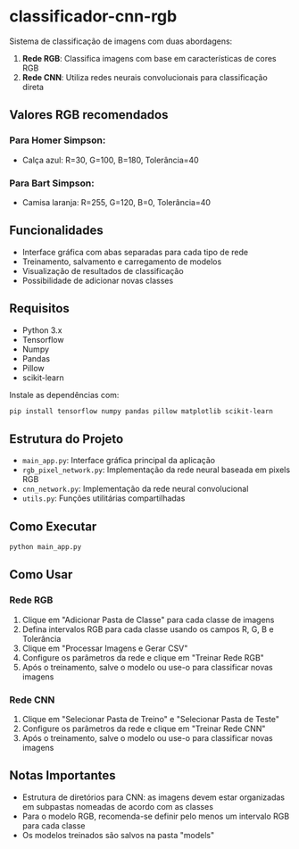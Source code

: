 # classificador-cnn-rgb

Sistema de classificação de imagens com duas abordagens:

1. **Rede RGB**: Classifica imagens com base em características de cores RGB
2. **Rede CNN**: Utiliza redes neurais convolucionais para classificação direta

## Valores RGB recomendados

### Para Homer Simpson:
- Calça azul: R=30, G=100, B=180, Tolerância=40

### Para Bart Simpson:
- Camisa laranja: R=255, G=120, B=0, Tolerância=40

## Funcionalidades

- Interface gráfica com abas separadas para cada tipo de rede
- Treinamento, salvamento e carregamento de modelos
- Visualização de resultados de classificação
- Possibilidade de adicionar novas classes

## Requisitos

- Python 3.x
- Tensorflow
- Numpy
- Pandas
- Pillow
- scikit-learn

Instale as dependências com:

```bash
pip install tensorflow numpy pandas pillow matplotlib scikit-learn
```

## Estrutura do Projeto

- `main_app.py`: Interface gráfica principal da aplicação
- `rgb_pixel_network.py`: Implementação da rede neural baseada em pixels RGB
- `cnn_network.py`: Implementação da rede neural convolucional
- `utils.py`: Funções utilitárias compartilhadas

## Como Executar

```bash
python main_app.py
```

## Como Usar

### Rede RGB

1. Clique em "Adicionar Pasta de Classe" para cada classe de imagens
2. Defina intervalos RGB para cada classe usando os campos R, G, B e Tolerância
3. Clique em "Processar Imagens e Gerar CSV"
4. Configure os parâmetros da rede e clique em "Treinar Rede RGB"
5. Após o treinamento, salve o modelo ou use-o para classificar novas imagens

### Rede CNN

1. Clique em "Selecionar Pasta de Treino" e "Selecionar Pasta de Teste"
2. Configure os parâmetros da rede e clique em "Treinar Rede CNN"
3. Após o treinamento, salve o modelo ou use-o para classificar novas imagens

## Notas Importantes

- Estrutura de diretórios para CNN: as imagens devem estar organizadas em subpastas nomeadas de acordo com as classes
- Para o modelo RGB, recomenda-se definir pelo menos um intervalo RGB para cada classe
- Os modelos treinados são salvos na pasta "models" 